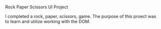 Rock Paper Scissors UI Project

I  completed a rock, paper, scissors, game. The purpose of this proect was to learn and utilize working with the DOM.  


